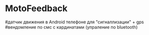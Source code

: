 # MotoFeedback
#датчик движения в Android телефоне для "сигналлизации" + gps 
#вендомление по смс с кардинатами (упраление по bluetooth)
